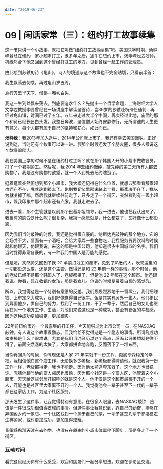 ```yaml
---
date: "2019-06-23"
---  
```

      
# 09 | 闲话家常（三）：纽约打工故事续集
这一节只讲一个小故事，就把它叫做“纽约打工故事续集”吧。美国求学时期，汤峥嵘曾经在纽约一家小超市打工，很多年之后，途牛在纽约上市，汤峥嵘也去敲钟，机缘巧合下他又回到这个曾经打过工的地方，见到曾经一起工作的管理员。

由此想到苏轼的诗《龟山》，诗人的境遇与这个故事也不完全贴切，只看前半首：

我生飘荡去何求，再过龟山岁五周。

身行万里半天下，僧卧一庵初白头。

我这一生到处飘来荡去，到底要追求什么？先抛出一个哲学命题，上海财经大学人文学院教授李贵曾经在一场讲座中解读这首诗，当36岁的苏轼赴杭州任通判，再经过龟山镇，时间已过了五年。五年来走过大半个中国，再次经过此地，庙里的那个和尚已经长出白头发。我整日奔波，这位僧人始终安静修行，无所谓谁的人生更有意义，每个人都有属于自己的坚持和初心，如此而已。

**汤峥嵘**：我2013年加入途牛，2014年公司就上市了，我还有幸去美国敲钟。正好说到这，当时还有个故事可以讲一讲。我那个时候还发了个朋友圈，很多人都说这个故事很励志。

我在美国上学的时候不是在纽约打过工吗？就在那个韩国人开的小超市做收银员，打了一个暑期的工。然后呢，我 2014 年去纽约敲钟，敲完钟的第二天所有人都去购物了，我是没有购物的欲望，就一个人到处去纽约瞎逛了。

<!-- [[[read_end]]] -->

逛着逛着突然间想到那个小超市，我大概还记得在什么位置，就想去那看看那家超市还在不在，我就跑到那去了。跑到我记忆里那条路上一看，那家店不在了，我以为就关掉了嘛，然后我就继续往前走了，只多走了一个街区，突然看到有一家小超市，跟我印象中那个超市还有点像，我就走进去了。

进去一看，那个主管就是以前那个巴基斯坦领导，我一进去，他也把我认出来了。我当时的感受是什么呢？很复杂，我第一感觉就是，什么都变了，又好像什么都没变。

因为我们当时敲钟的时候，我还是觉得很自豪的。纳斯达克敲钟的那个地方，它的会场并不大，里面有一个酒吧，会给大家弄一些食物吃，我找服务员要饮料的时候就和他聊天，他跟我说，来这的都是中国公司，他知道很多中国城市的名字。我们当时觉得非常自豪的，有一种我们中国人是万能的感觉。

但是呢，突然间又回到了我 22 年前打过工的超市，见到了熟悉的人，发现这里的一切都没怎么变，还是这个主管，做得还是和 22 年前一样的事情。那个时候，他的老板已经不是那个韩国人了，老板都换了，但是他 22 年都在这个超市。他还跟我说，你看，现在收银的女孩，那是我女儿。他说的时候是带着自豪的感觉的。

所以，我觉得这是一个特别有意思的反差。我们轰轰烈烈地干一番事业，我们把赚钱、上市定义为成功，我们好像觉得自己很牛。但是其实有另外一些人，他们移民到异国他乡，靠自己的努力，找到了一份工作，干了一辈子，然后自己的女儿也继续在同一个地方工作、生活，对他们来说这也是一种成功，甚至有更强的幸福感，因为这种成功更加稳定，更加踏实。

22年前纽约市的一个最底层的打工仔，今天能够成为上市公司一员，在NASDAQ敲钟，有人说这个故事很励志。但我恰恰不觉得这是一个励志的事情。所谓的成功和幸福是什么？很难说。尤其是我们当时经历过这个高点，后面公司果然就是往下滑了，前面突然涨的太快了，大家都拼命地奔跑，反而落下了一堆东西。

当你再回头的时候，你发现还是人家 22 年来就干一份工作，更能享受稳定的幸福。我相信他在这个店工作，无论换多少老板，新老板都得聘请他。就跟我第一份工作一样，老板都得走，我也不能走。因为他太熟这套东西了，这个地方也很稳定。我猜他跟当地的富人邻居也很熟，因为那个社区是一个富人区，他管着这个小超市，天天给这些邻居打招呼的就是这个人。他不仅是这个超市最离不开的一个人，可能也是社区里大家离不开的一个人。我觉得他会一辈子甚至下一代的一辈子都在这家店工作，为这个社区服务。

那天发生了这件事，让我觉得特别有意思。在很多人眼里，去NASDAQ敲钟，应该是一件很成功很值得炫耀的事情。但这件事让我意识到，靠自己的勤奋，能够在异国他乡的一家店、一个社区找到一个属于自己的家，一辈子甚至几辈子都能稳定生存的家，或许更加成功，更加值得炫耀。

我很感恩那天没有去购物，也没有在原来的小超市位置停下脚步，而是多走了一个街区。

### 互动时间

看完这段经历你有什么感受，欢迎和朋友们一起分享想法。欢迎在评论区交流。